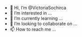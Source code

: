 - 👋 Hi, I’m @VictoriaSochirca
- 👀 I’m interested in ...
- 🌱 I’m currently learning ...
- 💞️ I’m looking to collaborate on ...
- 📫 How to reach me ...

<!---
VictoriaSochirca/VictoriaSochirca is a ✨ special ✨ repository because its `README.md` (this file) appears on your GitHub profile.
You can click the Preview link to take a look at your changes.
--->
